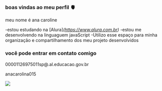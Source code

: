 ### boas vindas ao meu perfil 🫀

meu nome é ana caroline 

-estou estudando na [Alura]_(https://www.alura.com.br)_
-estou me desenvolvendo na linguaguem javaScript
-Utilizo esse espaço para minha organização e compartilhamento dos meu projeto desenvolvidos 

### você pode entrar em contato comigo 

00001126975011sp@.al.educacao.gov.br

anacarolina015

![](https://media.tenor.com/V7X5UiUmtNoAAAAM/strawberry-shortcake-blingee.gif)
